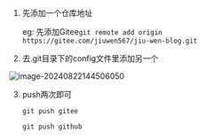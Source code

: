 1. 先添加一个仓库地址

   eg: 先添加Gitee`git remote add origin https://gitee.com/jiuwen567/jiu-wen-blog.git`

2. 去.git目录下的config文件里添加另一个

![image-20240822144506050](https://typora5672.oss-cn-chengdu.aliyuncs.com/temp/image-20240822144506050.png)

3. push两次即可

   `git push gitee`

   `git push github`